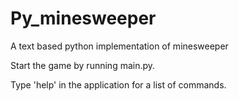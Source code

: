 # Py_minesweeper
A text based python implementation of minesweeper

Start the game by running main.py.

Type 'help' in the application for a list of commands.
